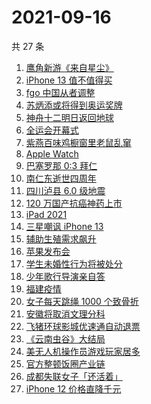 # 2021-09-16

共 27 条

<!-- BEGIN -->
<!-- 最后更新时间 Thu Sep 16 2021 17:06:07 GMT+0800 (China Standard Time) -->

1. [鹰角新游《来自星尘》](https://www.zhihu.com/search?q=来自星尘)
1. [iPhone 13 值不值得买](https://www.zhihu.com/search?q=iphone13)
1. [fgo 中国从者调整](https://www.zhihu.com/search?q=fgo)
1. [苏炳添或将得到奥运奖牌](https://www.zhihu.com/search?q=苏炳添)
1. [神舟十二明日返回地球](https://www.zhihu.com/search?q=神舟十二)
1. [全运会开幕式](https://www.zhihu.com/search?q=全运会)
1. [紫燕百味鸡橱窗里老鼠乱窜](https://www.zhihu.com/search?q=紫燕百味鸡)
1. [Apple Watch](https://www.zhihu.com/search?q=appleWatch)
1. [巴塞罗那 0:3 拜仁](https://www.zhihu.com/search?q=拜仁)
1. [南仁东逝世四周年](https://www.zhihu.com/search?q=南仁东)
1. [四川泸县 6.0 级地震](https://www.zhihu.com/search?q=泸县)
1. [120 万国产抗癌神药上市](https://www.zhihu.com/search?q=国产抗癌神药)
1. [iPad 2021](https://www.zhihu.com/search?q=ipad2021)
1. [三星嘲讽 iPhone 13](https://www.zhihu.com/search?q=三星嘲讽iPhone)
1. [辅助生殖需求飙升](https://www.zhihu.com/search?q=辅助生殖技术)
1. [苹果发布会](https://www.zhihu.com/search?q=苹果发布会)
1. [学生未婚性行为将被处分](https://www.zhihu.com/search?q=未婚性行为)
1. [少年歌行导演亲自答](https://www.zhihu.com/search?q=少年歌行)
1. [福建疫情](https://www.zhihu.com/search?q=莆田疫情)
1. [女子每天跳绳 1000 个致骨折](https://www.zhihu.com/search?q=跳绳)
1. [安徽将取消文理分科](https://www.zhihu.com/search?q=安徽高考)
1. [飞猪环球影城优速通自动退票](https://www.zhihu.com/search?q=北京环球影城)
1. [《云南虫谷》大结局](https://www.zhihu.com/search?q=云南虫谷)
1. [美无人机操作员游戏玩家居多](https://www.zhihu.com/search?q=无人机)
1. [官方整顿饭圈产业链](https://www.zhihu.com/search?q=饭圈产业链)
1. [成都失联女子「还活着」](https://www.zhihu.com/search?q=成都女子失联)
1. [iPhone 12 价格直降千元](https://www.zhihu.com/search?q=iPhone12)

<!-- END -->
